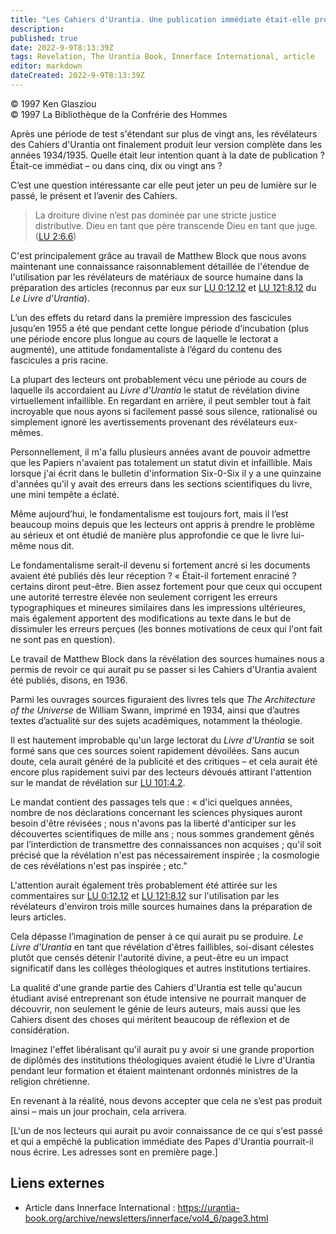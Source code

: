 ```yaml
---
title: "Les Cahiers d'Urantia. Une publication immédiate était-elle prévue ?"
description: 
published: true
date: 2022-9-9T8:13:39Z
tags: Revelation, The Urantia Book, Innerface International, article
editor: markdown
dateCreated: 2022-9-9T8:13:39Z
---
```


<p class="v-card v-sheet theme--light gray lighten-3 px-2">© 1997 Ken Glasziou<br>© 1997 La Bibliothèque de la Confrérie des Hommes</p>


Après une période de test s'étendant sur plus de vingt ans, les révélateurs des Cahiers d'Urantia ont finalement produit leur version complète dans les années 1934/1935. Quelle était leur intention quant à la date de publication ? Était-ce immédiat – ou dans cinq, dix ou vingt ans ?

C’est une question intéressante car elle peut jeter un peu de lumière sur le passé, le présent et l’avenir des Cahiers.

> La droiture divine n’est pas dominée par une stricte justice distributive. Dieu en tant que père transcende Dieu en tant que juge. ([LU 2:6.6](/fr/The_Urantia_Book/2#p6_6))

C'est principalement grâce au travail de Matthew Block que nous avons maintenant une connaissance raisonnablement détaillée de l'étendue de l'utilisation par les révélateurs de matériaux de source humaine dans la préparation des articles (reconnus par eux sur [LU 0:12.12](/fr/The_Urantia_Book/0#p12_12) et [LU 121:8.12](/fr/The_Urantia_Book/121#p8_12) du _Le Livre d'Urantia_).

L’un des effets du retard dans la première impression des fascicules jusqu’en 1955 a été que pendant cette longue période d’incubation (plus une période encore plus longue au cours de laquelle le lectorat a augmenté), une attitude fondamentaliste à l’égard du contenu des fascicules a pris racine.

La plupart des lecteurs ont probablement vécu une période au cours de laquelle ils accordaient au _Livre d'Urantia_ le statut de révélation divine virtuellement infaillible. En regardant en arrière, il peut sembler tout à fait incroyable que nous ayons si facilement passé sous silence, rationalisé ou simplement ignoré les avertissements provenant des révélateurs eux-mêmes.

Personnellement, il m'a fallu plusieurs années avant de pouvoir admettre que les Papiers n'avaient pas totalement un statut divin et infaillible. Mais lorsque j'ai écrit dans le bulletin d'information Six-0-Six il y a une quinzaine d'années qu'il y avait des erreurs dans les sections scientifiques du livre, une mini tempête a éclaté.

Même aujourd’hui, le fondamentalisme est toujours fort, mais il l’est beaucoup moins depuis que les lecteurs ont appris à prendre le problème au sérieux et ont étudié de manière plus approfondie ce que le livre lui-même nous dit.

Le fondamentalisme serait-il devenu si fortement ancré si les documents avaient été publiés dès leur réception ? « Était-il fortement enraciné ? certains diront peut-être. Bien assez fortement pour que ceux qui occupent une autorité terrestre élevée non seulement corrigent les erreurs typographiques et mineures similaires dans les impressions ultérieures, mais également apportent des modifications au texte dans le but de dissimuler les erreurs perçues (les bonnes motivations de ceux qui l'ont fait ne sont pas en question). 

Le travail de Matthew Block dans la révélation des sources humaines nous a permis de revoir ce qui aurait pu se passer si les Cahiers d'Urantia avaient été publiés, disons, en 1936.

Parmi les ouvrages sources figuraient des livres tels que _The Architecture of the Universe_ de William Swann, imprimé en 1934, ainsi que d’autres textes d’actualité sur des sujets académiques, notamment la théologie.

Il est hautement improbable qu'un large lectorat du _Livre d'Urantia_ se soit formé sans que ces sources soient rapidement dévoilées. Sans aucun doute, cela aurait généré de la publicité et des critiques – et cela aurait été encore plus rapidement suivi par des lecteurs dévoués attirant l'attention sur le mandat de révélation sur [LU 101:4.2](/fr/The_Urantia_Book/101#p4_2).

Le mandat contient des passages tels que : « d'ici quelques années, nombre de nos déclarations concernant les sciences physiques auront besoin d'être révisées ; nous n'avons pas la liberté d'anticiper sur les découvertes scientifiques de mille ans ; nous sommes grandement gênés par l’interdiction de transmettre des connaissances non acquises ; qu'il soit précisé que la révélation n'est pas nécessairement inspirée ; la cosmologie de ces révélations n'est pas inspirée ; etc."

L'attention aurait également très probablement été attirée sur les commentaires sur [LU 0:12.12](/fr/The_Urantia_Book/0#p12_12) et [LU 121:8.12](/fr/The_Urantia_Book/121#p8_12) sur l'utilisation par les révélateurs d'environ trois mille sources humaines dans la préparation de leurs articles.

Cela dépasse l’imagination de penser à ce qui aurait pu se produire. _Le Livre d'Urantia_ en tant que révélation d'êtres faillibles, soi-disant célestes plutôt que censés détenir l'autorité divine, a peut-être eu un impact significatif dans les collèges théologiques et autres institutions tertiaires.

La qualité d'une grande partie des Cahiers d'Urantia est telle qu'aucun étudiant avisé entreprenant son étude intensive ne pourrait manquer de découvrir, non seulement le génie de leurs auteurs, mais aussi que les Cahiers disent des choses qui méritent beaucoup de réflexion et de considération.

Imaginez l'effet libéralisant qu'il aurait pu y avoir si une grande proportion de diplômés des institutions théologiques avaient étudié le Livre d'Urantia pendant leur formation et étaient maintenant ordonnés ministres de la religion chrétienne.

En revenant à la réalité, nous devons accepter que cela ne s’est pas produit ainsi – mais un jour prochain, cela arrivera.

[L'un de nos lecteurs qui aurait pu avoir connaissance de ce qui s'est passé et qui a empêché la publication immédiate des Papes d'Urantia pourrait-il nous écrire. Les adresses sont en première page.]

## Liens externes

- Article dans Innerface International : https://urantia-book.org/archive/newsletters/innerface/vol4_6/page3.html




